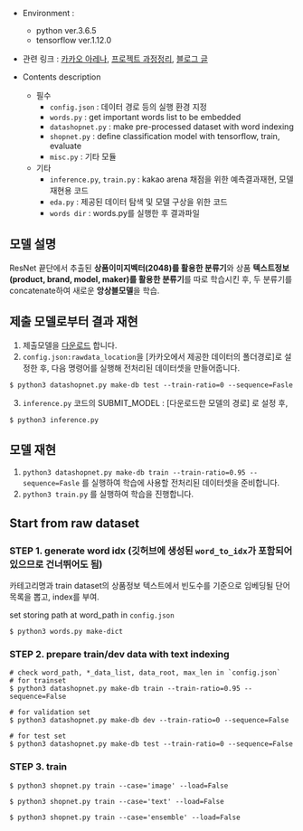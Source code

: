 - Environment :
  - python ver.3.6.5
  - tensorflow ver.1.12.0

- 관련 링크 : [카카오 아레나](https://arena.kakao.com/c/1), [프로젝트 과정정리](), [블로그 글](https://jjunghub.github.io/blog/from%20mistakes/ai/2019/01/08/fromkakao.html)

- Contents description 
  - 필수 
    * `config.json` : 데이터 경로 등의 실행 환경 지정
    * `words.py` : get important words list to be embedded
    * `datashopnet.py` : make pre-processed dataset with word indexing
    * `shopnet.py` :  define classification model with tensorflow, train, evaluate
    * `misc.py` : 기타 모듈
  - 기타
    * `inference.py`, `train.py` : kakao arena 채점을 위한 예측결과재현, 모델 재현용 코드 
    * `eda.py` : 제공된 데이터 탐색 및 모델 구상을 위한 코드
    * `words dir` :  words.py를 실행한 후 결과파일

## 모델 설명

ResNet 끝단에서 추출된 **상품이미지벡터(2048)를 활용한 분류기**와 상품 **텍스트정보(product, brand, model, maker)를 활용한 분류기**를 따로 학습시킨 후,
두 분류기를 concatenate하여 새로운 **앙상블모델**을 학습.

## 제출 모델로부터 결과 재현

1. 제출모델을 [다운로드](https://drive.google.com/open?id=16cbbN34hiDKCknf47Te_7lLnWQdZmxSb) 합니다.
2. `config.json:rawdata_location`을 [카카오에서 제공한 데이터의 폴더경로]로 설정한 후, 다음 명령어를 실행해 전처리된 데이터셋을 만들어줍니다.
```
$ python3 datashopnet.py make-db test --train-ratio=0 --sequence=Fasle
```
3. `inference.py` 코드의 SUBMIT_MODEL : [다운로드한 모델의 경로] 로 설정 후,

```
$ python3 inference.py
```

## 모델 재현

1. `python3 datashopnet.py make-db train --train-ratio=0.95 --sequence=Fasle` 를 실행하여 학습에 사용할 전처리된 데이터셋을 준비합니다.
2. `python3 train.py` 를 실행하여 학습을 진행합니다.

## Start from raw dataset
### STEP 1. generate word idx (깃허브에 생성된 `word_to_idx`가 포함되어있으므로 건너뛰어도 됨)

카테고리명과 train dataset의 상품정보 텍스트에서 빈도수를 기준으로 임베딩될 단어 목록을 뽑고, index를 부여.

set storing path at word_path in `config.json`

```
$ python3 words.py make-dict
```

### STEP 2. prepare train/dev data with text indexing

```
# check word_path, *_data_list, data_root, max_len in `config.json`
# for trainset
$ python3 datashopnet.py make-db train --train-ratio=0.95 --sequence=False

# for validation set
$ python3 datashopnet.py make-db dev --train-ratio=0 --sequence=False

# for test set
$ python3 datashopnet.py make-db test --train-ratio=0 --sequence=False
```

### STEP 3. train

```
$ python3 shopnet.py train --case='image' --load=False

$ python3 shopnet.py train --case='text' --load=False

$ python3 shopnet.py train --case='ensemble' --load=False
```


